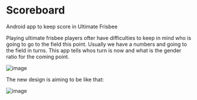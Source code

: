 # Scoreboard
Android app to keep score in Ultimate Frisbee

Playing ultimate frisbee players ofter have difficulties to keep in mind who is going to go to the field this point. Usually we have a numbers and going to the field in turns. 
This app tells whos turn is now and what is the gender ratio for the coming point. 

![image](https://user-images.githubusercontent.com/77392269/209565921-8354b47d-09d1-4eaf-b872-b4b5211c4601.png)

The new design is aiming to be like that:

![image](https://user-images.githubusercontent.com/77392269/223486991-a6122ab4-c1dd-478c-a257-c902c7ab4a98.png)

